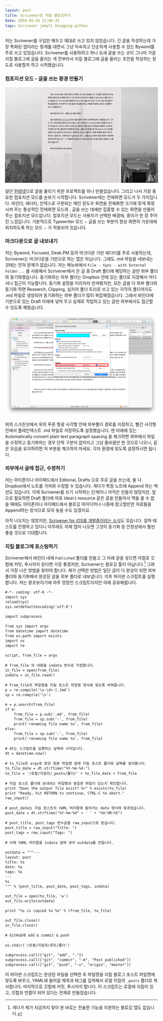 ```yaml
---
layout: post
title: Scrivener로 지킬 블로깅하기
date: 2016-02-26 11:04:31
tags: Scrivener jekyll blogging python
---
```

저는 Scrivener를 구입만 해두고 제대로 쓰고 있지 않았습니다. 긴 글을 작성하는데 가장 특화된 앱이라는 핑계를 대면서 그냥 익숙하고 단순하게 사용할 수 있는 Byword를 주로 쓰고 있었습니다. Scrivener를 사용하려고 하니 요새 글을 쓰는 곳이 그나마 가끔 지킬 블로그에 글을 올리는 게 전부라서 지킬 블로그에 글을 올리는 초안을 작성하는 정도로 사용할까 하고 시작했습니다.

### 컴포지션 모드 - 글을 쓰는 환경 만들기

![](/images/ss_20160225_164759.jpg)

일단 [한량넷](halryang.net)으로 글을 올리기 위한 프로젝트를 하나 만들었습니다. 그리고 나서 가장 중요한 컴포지션 모드를 손보기 시작합니다. Scrivener에는 전체화면 모드가 두 가지입니다. 바인더, 에디터, 인덱스로 구분되는 메인 윈도우 화면을 전체화면 크기에 맞게 확장시켜 주는 통상적인 전체화면 모드와 , 글을 쓰는 데에만 집중할 수 있는 화면을 만들어 주는 컴포지션 모드입니다. 컴포지션 모드는 사용자가 선택한 배경에, 종이가 한 장 주어진 느낌입니다. 기본적으로 Typewriter 모드 − 글을 쓰는 부분이 항상 화면의 가운데에 위치하도록 하는 모드 − 가 적용되어 있습니다.

### 마크다운으로 글 내보내기

저는 Byword, Focused, Desk.PM 등의 마크다운 기반 에디터를 주로 사용하는데, Scrivener는 마크다운을 기반으로 하는 앱은 아닙니다. 그래도 .md 파일을 내보내는 것에는 전혀 문제가 없습니다. 저는 메뉴바에서 `File - Sync - with External Folder...` 를 사용해서 Scrivener에서 쓴 글 중 Draft 폴더에 해당하는 글만 외부 폴더와 동기화했습니다. 동기화하는 외부 폴더는 Dropbox 안에 있는 폴더로 지정해서 어디서나 접근이 가능합니다. 동기화 설정을 이리저리 만져봤지만, 모든 글을 다 외부 폴더와 동기화 하면 Research, Clipping, 심지어 폴더 트리로 쓰고 있는 각각의 폴더까지도 .md 파일로 생성되어 동기화하는 외부 폴더가 많이 복잡해졌습니다. 그래서 바인더에 기본으로 있는 Draft 아래에 넣어 두고 실제로 작업하고 있는 글만 외부에서도 접근할 수 있도록 해뒀습니다.

![](/images/ss_20160225_172145.png)

위의 스크린샷에서 위의 푸른 형광 사각형 안에 외부폴더 경로를 지정하고, 빨간 사각형 안에서 플레인텍스트 .md 파일로 저장하도록 설정했습니다. 맨 아래에 있는 Automatically convert plain text paragraph spacing 을 체크하면 외부에서 파일을 수정하고 동기화하는 경우 단락 구분이 없어지고 그냥 줄바꿈만 한 것으로 나오니, 같은 모습을 유지하려면 저 부분을 체크하지 마세요. 각자 환경에 맞도록 설정하시면 됩니다.

### 외부에서 글에 접근, 수정하기

저는 아이폰이나 아이패드에서 Editorial, Drafts 으로 주로 글을 쓰는데, 둘 다 Dropbox에서 노트를 가져와 수정할 수 있습니다. 게다가 특정 노트에 Append 하는 액션도 있습니다. 이제 Scrivener를 쓰기 시작하는 단계이니 아직은 만들지 않았지만, 앞으로 필요하면 Draft 폴더에 따로 Idea나 resource 같은 글을 만들어서 맥을 쓸 수 없을 때에도 아이폰이나 아이패드에서 블로깅 아이디어나 나중에 참고할만한 자료들을 Append하는 방식으로 모아 놓을 수도 있겠지요.

아직 나오지는 않았지만, [Scrivener for iOS를 개발중이라는 소식](http://www.literatureandlatte.com/blog/?p=658)도 있습니다. 알파 테스트를 진행하고 있다니 아무래도 자체 앱이 나오면 그것이 동기화 등 안정성에서 훨씬 좋을 것으로 기대합니다.

### 지킬 블로그에 포스팅하기

Scrivener에서 바인더 내에 `Published` 폴더를 만들고 그 아래 글을 넣으면 저절로 깃헙에 커밋, 푸시까지 된다면 가장 좋겠지만, Scrivener는 블로깅 툴이 아닙니다.[^1] 그래서 가장 나은 방법을 찾아야 합니다. 제가 선택한 방법은 일단 글이 다 완성이 되면 외부 폴더와 동기화해서 완성된 글을 외부 폴더로 내보냅니다. 이후 파이썬 스크립트를 실행합니다. 저는 왕초보이기에 아주 엉망인 스크립트이지만 아래 공유해봅니다.

```
#-*- coding: utf-8 -*-
import sys
reload(sys)
sys.setdefaultencoding('utf-8')

import subprocess

from sys import argv
from datetime import datetime
from os.path import exists
import os
import re

script, from_file = argv

# from_file 의 내용을 indata 변수로 지정합니다.
in_file = open(from_file)
indata = in_file.read()

# From_file의 파일명을 지킬 포스트 파일명 형식에 맞도록 바꿔줍니다.
p = re.compile('\s-\d+-[.]md')
sp = re.compile('\s')

m = p.search(from_file)
if m:
	from_file = p.sub('.md', from_file)
	from_file = sp.sub('-', from_file)
	print('renaming file name to', from_file)
else:
	from_file = sp.sub('-', from_file)
	print('renaming file name to', from_file)

# dt는 스크립트를 실행하는 날짜와 시각입니다.
dt = datetime.now()

# to_file은 argv로 받은 원본 파일명 앞에 지킬 포스트 폴더와 날짜를 넣어봅니다.
to_file_date = dt.strftime("%Y-%m-%d-")
to_file = '/로컬/지킬의/_posts/폴더/' + to_file_date + from_file

# 지킬 포스트 폴더에 보내려는 파일명과 동일한 파일이 있는지 확인합니다.
print "Does the output file exist? %r" % exists(to_file)
print "Ready, hit RETURN to continue, CTRL-C to abort."
raw_input()

# post_date는 지킬 포스트의 YAML 머리말에 들어가는 date 형식에 맞추었습니다.
post_date = dt.strftime("%Y-%m-%d" + ' ' + "%H:%M:%S")

# post_title, post_tags 변수값을 raw_input으로 받습니다.
post_title = raw_input("Title: ")
post_tags = raw_input("Tags: ")

# 이제 YAML 머리말을 indata 앞에 넣어 outdata를 만듭니다.

outdata = """---
layout: post
title: %s
date: %s
tags: %s
---
%s
""" % (post_title, post_date, post_tags, indata)

out_file = open(to_file, 'w')
out_file.write(outdata)

print "%s is copied to %s" % (from_file, to_file)

out_file.close()
in_file.close()

# GitHub에 add & commit & push

os.chdir('/로컬/지킬의/루트/폴더')

subprocess.call(["git", "add", "."])
subprocess.call(["git", "commit", "-m", "Post published"])
subprocess.call(["git", "push", "-u", "origin", "master"])
```

이 파이썬 스크립트는 완성된 파일을 선택한 후 파일명을 지킬 블로그 포스트 파일명에 맞도록 바꾸고, YAML에 들어갈 제목과 태그를 입력해서 로컬 지킬의 `_posts` 폴더로 복사합니다. 마지막으로 깃헙에 커밋, 푸시까지 합니다. 이 스크립트는 로컬에 지킬이 있고, 깃헙과 연결이 되어 있다는 전제로 만들었습니다.

[^1]: 게다가 제가 지금까지 찾아 본 바로는 전술한 기능을 지원하는 블로깅 앱도 없습니다.

